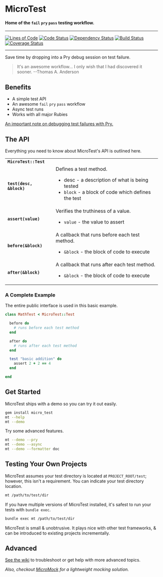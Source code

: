 # MicroTest

#### Home of the `fail` `pry` `pass` testing workflow.

---

[![Lines of Code](http://img.shields.io/badge/loc-606-brightgreen.svg)](http://blog.codinghorror.com/the-best-code-is-no-code-at-all/)
[![Code Status](https://codeclimate.com/github/hopsoft/micro_test.png)](https://codeclimate.com/github/hopsoft/micro_test)
[![Dependency Status](https://gemnasium.com/hopsoft/micro_test.png)](https://gemnasium.com/hopsoft/micro_test)
[![Build Status](https://travis-ci.org/hopsoft/micro_test.png)](https://travis-ci.org/hopsoft/micro_test)
[![Coverage Status](https://img.shields.io/coveralls/hopsoft/micro_test.svg)](https://coveralls.io/r/hopsoft/micro_test?branch=master)

---

Save time by dropping into a Pry debug session on test failure.

> It's an awesome workflow... I only wish that I had discovered it sooner. --Thomas A. Anderson

## Benefits

* A simple test API
* An awesome `fail` `pry` `pass` workflow
* Async test runs
* Works with all major Rubies

[An important note on debugging test failures with Pry.](https://github.com/hopsoft/micro_test/wiki/Debug-Test-Failures-with-Pry#gemfile-considerations)

## The API

Everything you need to know about MicroTest's API is outlined here.

<table>
  <tr>
    <td><strong><code>MicroTest::Test</code></strong></td>
    <td></td>
  </tr>
  <tr>
    <td><strong><code>test(desc, &block)</code></strong></td>
    <td>
      Defines a test method.
      <ul>
        <li><sr<code>desc</code> - a description of what is being tested</li>
        <li><code>block</code> - a block of code which defines the test</li>
      </ul>
    </td>
  </tr>
  <tr>
    <td><strong><code>assert(value)</code></strong></td>
    <td>
      Verifies the truthiness of a value.
      <ul>
        <li><code>value</code> - the value to assert</li>
      </ul>
    </td>
  </tr>
  <tr>
    <td><strong><code>before(&block)</code></strong></td>
    <td>
      A callback that runs before each test method.
      <ul>
        <li><code>&block</code> - the block of code to execute</li>
      </ul>
    </td>
  </tr>
  <tr>
    <td><strong><code>after(&block)</code></strong></td>
    <td>
      A callback that runs after each test method.
      <ul>
        <li><code>&block</code> - the block of code to execute</li>
      </ul>
    </td>
  </tr>
</table>

### A Complete Example

The entire public interface is used in this basic example.

```ruby
class MathTest < MicroTest::Test

  before do
    # runs before each test method
  end

  after do
    # runs after each test method
  end

  test "basic addition" do
    assert 2 + 2 == 4
  end

end
```

## Get Started

MicroTest ships with a demo so you can try it out easily.

```sh
gem install micro_test
mt --help
mt --demo
```

Try some advanced features.

```sh
mt --demo --pry
mt --demo --async
mt --demo --formatter doc
```

## Testing Your Own Projects

MicroTest assumes your test directory is located at `PROJECT_ROOT/test`;
however, this isn't a requirement. You can indicate your test directory location.

```sh
mt /path/to/test/dir
```

If you have multiple versions of MicroTest installed,
it's safest to run your tests with `bundle exec`.

```sh
bundle exec mt /path/to/test/dir
```

MicroTest is small & unobtrusive.
It plays nice with other test frameworks, & can be introduced to existing projects incrementally.

## Advanced

[See the wiki](https://github.com/hopsoft/micro_test/wiki)
to troubleshoot or get help with more advanced topics.

*Also, checkout [MicroMock](https://github.com/hopsoft/micro_mock) for a lightweight mocking solution.*

